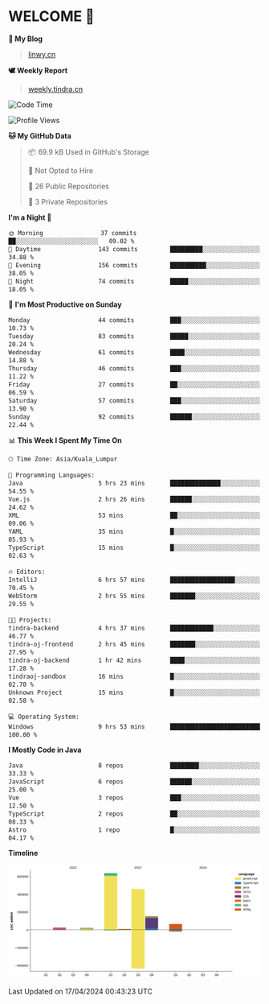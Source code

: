 # WELCOME 👋

**🐶 My Blog**
> [linwy.cn](linwy.cn)

**🕊️ Weekly Report**
> [weekly.tindra.cn](weekly.tindra.cn)
<!--START_SECTION:waka-->
![Code Time](http://img.shields.io/badge/Code%20Time-930%20hrs%2037%20mins-blue)

![Profile Views](http://img.shields.io/badge/Profile%20Views-0-blue)

**🐱 My GitHub Data** 

> 📦 69.9 kB Used in GitHub's Storage 
 > 
> 🚫 Not Opted to Hire
 > 
> 📜 26 Public Repositories 
 > 
> 🔑 3 Private Repositories 
 > 
**I'm a Night 🦉** 

```text
🌞 Morning                37 commits          ██░░░░░░░░░░░░░░░░░░░░░░░   09.02 % 
🌆 Daytime                143 commits         █████████░░░░░░░░░░░░░░░░   34.88 % 
🌃 Evening                156 commits         ██████████░░░░░░░░░░░░░░░   38.05 % 
🌙 Night                  74 commits          █████░░░░░░░░░░░░░░░░░░░░   18.05 % 
```
📅 **I'm Most Productive on Sunday** 

```text
Monday                   44 commits          ███░░░░░░░░░░░░░░░░░░░░░░   10.73 % 
Tuesday                  83 commits          █████░░░░░░░░░░░░░░░░░░░░   20.24 % 
Wednesday                61 commits          ████░░░░░░░░░░░░░░░░░░░░░   14.88 % 
Thursday                 46 commits          ███░░░░░░░░░░░░░░░░░░░░░░   11.22 % 
Friday                   27 commits          ██░░░░░░░░░░░░░░░░░░░░░░░   06.59 % 
Saturday                 57 commits          ███░░░░░░░░░░░░░░░░░░░░░░   13.90 % 
Sunday                   92 commits          ██████░░░░░░░░░░░░░░░░░░░   22.44 % 
```


📊 **This Week I Spent My Time On** 

```text
🕑︎ Time Zone: Asia/Kuala_Lumpur

💬 Programming Languages: 
Java                     5 hrs 23 mins       ██████████████░░░░░░░░░░░   54.55 % 
Vue.js                   2 hrs 26 mins       ██████░░░░░░░░░░░░░░░░░░░   24.62 % 
XML                      53 mins             ██░░░░░░░░░░░░░░░░░░░░░░░   09.06 % 
YAML                     35 mins             █░░░░░░░░░░░░░░░░░░░░░░░░   05.93 % 
TypeScript               15 mins             █░░░░░░░░░░░░░░░░░░░░░░░░   02.63 % 

🔥 Editors: 
IntelliJ                 6 hrs 57 mins       ██████████████████░░░░░░░   70.45 % 
WebStorm                 2 hrs 55 mins       ███████░░░░░░░░░░░░░░░░░░   29.55 % 

🐱‍💻 Projects: 
tindra-backend           4 hrs 37 mins       ████████████░░░░░░░░░░░░░   46.77 % 
tindra-oj-frontend       2 hrs 45 mins       ███████░░░░░░░░░░░░░░░░░░   27.95 % 
tindra-oj-backend        1 hr 42 mins        ████░░░░░░░░░░░░░░░░░░░░░   17.28 % 
tindraoj-sandbox         16 mins             █░░░░░░░░░░░░░░░░░░░░░░░░   02.70 % 
Unknown Project          15 mins             █░░░░░░░░░░░░░░░░░░░░░░░░   02.58 % 

💻 Operating System: 
Windows                  9 hrs 53 mins       █████████████████████████   100.00 % 
```

**I Mostly Code in Java** 

```text
Java                     8 repos             ████████░░░░░░░░░░░░░░░░░   33.33 % 
JavaScript               6 repos             ██████░░░░░░░░░░░░░░░░░░░   25.00 % 
Vue                      3 repos             ███░░░░░░░░░░░░░░░░░░░░░░   12.50 % 
TypeScript               2 repos             ██░░░░░░░░░░░░░░░░░░░░░░░   08.33 % 
Astro                    1 repo              █░░░░░░░░░░░░░░░░░░░░░░░░   04.17 % 
```



**Timeline**

![Lines of Code chart](https://raw.githubusercontent.com/rieraa/rieraa/main/assets/bar_graph.png)


 Last Updated on 17/04/2024 00:43:23 UTC
<!--END_SECTION:waka-->
